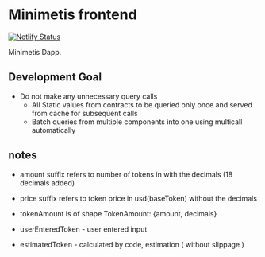 # Minimetis frontend

[![Netlify Status](https://api.netlify.com/api/v1/badges/bf43f5f7-95d4-46a0-ad39-d123f9cbcf0e/deploy-status)](https://app.netlify.com/sites/minimetis/deploys)

Minimetis Dapp.

## Development Goal

* Do not make any unnecessary query calls
    * All Static values from contracts to be queried only once and served from cache for subsequent calls
    * Batch queries from multiple components into one using multicall automatically


## notes
* amount suffix refers to number of tokens in with the decimals (18 decimals added)
* price suffix refers to token price in usd(baseToken) without the decimals
* tokenAmount is of shape TokenAmount: {amount, decimals}

* userEnteredToken - user entered input
* estimatedToken - calculated by code, estimation ( without slippage )